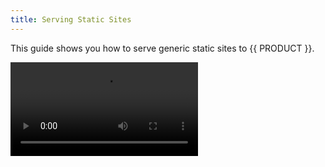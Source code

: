 ```yaml
---
title: Serving Static Sites
---
```


This guide shows you how to serve generic static sites to {{ PRODUCT }}.

<Video src="https://player.vimeo.com/video/691615425"/>

## Example Static Sites {/*example-static-sites*/}

Here are a few examples of common static sites served by {{ PRODUCT }}.

<ExampleButtons
  title="(Static) Backbone.js"
  siteUrl="https://edgio-community-examples-static-backbonejs-live.layer0-limelight.link/"
  repoUrl="https://github.com/edgio-docs/edgio-static-backbonejs-example" 
  deployFromRepo />

<ExampleButtons
  title="(Static) React"
  siteUrl="https://edgio-community-examples-static-react-live.layer0-limelight.link/"
  repoUrl="https://github.com/edgio-docs/edgio-static-react-example" 
  deployFromRepo />

<ExampleButtons
  title="(Static) Vue.js"
  siteUrl="https://edgio-community-examples-vue3-live.layer0-limelight.link/"
  repoUrl="https://github.com/edgio-docs/edgio-vue3-example" 
  deployFromRepo />

{{ PREREQ.md }}

## Getting Started {/*getting-started*/}

To prepare your static app for deployment on {{ PRODUCT }}, run the following command in your project's root directory:

```bash
{{ FULL_CLI_NAME }} init {{ INIT_ARG_EDGIO_VERSION }}
```

This will automatically add all of the required dependencies and files to your
project. These include:

- The `{{ PACKAGE_NAME }}/core` package - Allows you to declare routes and deploy your application on {{ PRODUCT }}
- The `{{ PACKAGE_NAME }}/prefetch` package - Allows you to configure a service worker to prefetch and cache pages to improve browsing speed
- `{{ CONFIG_FILE }}` - The main configuration file for {{ PRODUCT }}.
- `routes.js` - A default routes file that sends all requests to Next.js. Update this file to add caching or proxy some URLs to a different origin.
- `sw/service-worker.js` A service worker implemented using Workbox.

## Generate Static Resources {/*generate-static-resources*/}

If you're building an app that bundles static resources, you will want to generate those files before contuining. Typically, this is handled using a build script such as `npm run build`. This may differ depending on your framework.

The built version of your app will typically reside in a `/build` or `/dist` directory.

## Router Configuration {/*router-configuration*/}

The {{ PRODUCT }} router is used for configuring where the static resources reside and how to serve them. Using the example above, let's assume your site is bundled under the `/build` directory and has the following structure:

- `/build/index.html`
- `/build/static/css/main.css`
- `/build/static/js/main.js`

You can use the router's `static` method to serve everything in the `build` directory:

```js
// routes.js

const { Router } = require('{{ PACKAGE_NAME }}/core/router')

module.exports = new Router().static('build')
```

If your site does not use a bundler for generating a build output, you can still serve the assets using `serveStatic` and reference the relative path to the resources. Any resource referenced using `serveStatic` or `appShell` will automatically be included in the {{ PRODUCT }} deployment. An example of serving assets from your `src` directory:

```js
// routes.js

const { Router } = require('{{ PACKAGE_NAME }}/core/router')

const ONE_YEAR = 365 * 24 * 60 * 60

const edgeOnly = {
  browser: false,
  edge: { maxAgeSeconds: ONE_YEAR },
}

const edgeAndBrowser = {
  browser: { maxAgeSeconds: ONE_YEAR },
  edge: { maxAgeSeconds: ONE_YEAR },
}

const handler = ({ cache, serveStatic }, cacheConfig, path) => {
  cache(cacheConfig)
  serveStatic(path)
}

module.exports = new Router()

  // Assets (Hashed and Cached on Edge and in the Browser)
  .get('/css/:path*', res => handler(res, edgeAndBrowser, 'src/css/:path*')) 
  .get('/js/:path*', res => handler(res, edgeAndBrowser, 'src/js/:path*')) 
  
  // Path(s) that do not have a "." as well as "/" to serve the fallback page
  .get('/:path*/:file([^\\.]+|)', res => handler(res, edgeOnly, 'src/index.html')) 
  
  // All other paths to be served from the src directory
  .get('/:path*', res => handler(res, edgeOnly, 'src/:path*'))
```

## Deploying {/*deploying*/}

Deploy your app to the {{ PRODUCT_PLATFORM }} by running the following command in your project's root directory:

```bash
{{ FULL_CLI_NAME }} deploy
```

For more on deploying, see [Deploying](/guides/basics/deployments).
